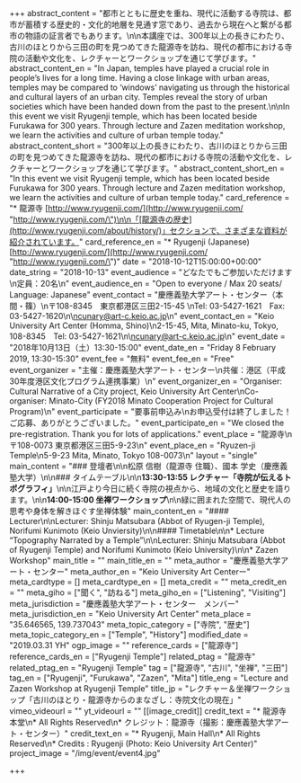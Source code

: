 +++
abstract_content = "都市とともに歴史を重ね、現代に活動する寺院は、都市が蓄積する歴史的・文化的地層を見通す窓であり、過去から現在へと繋がる都市の物語の証言者でもあります。\n\n本講座では、300年以上の長きにわたり、古川のほとりから三田の町を見つめてきた龍源寺を訪ね、現代の都市における寺院の活動や文化を、レクチャーとワークショップを通じて学びます。"
abstract_content_en = "In Japan, temples have played a crucial role in people’s lives for a long time. Having a close linkage with urban areas, temples may be compared to ‘windows’ navigating us through the historical and cultural layers of an urban city. Temples reveal the story of urban societies which have been handed down from the past to the present.\n\nIn this event we visit Ryugenji temple, which has been located beside Furukawa for 300 years. Through lecture and Zazen meditation workshop, we learn the activities and culture of urban temple today."
abstract_content_short = "300年以上の長きにわたり、古川のほとりから三田の町を見つめてきた龍源寺を訪ね、現代の都市における寺院の活動や文化を、レクチャーとワークショップを通じて学びます。"
abstract_content_short_en = "In this event we visit Ryugenji temple, which has been located beside Furukawa for 300 years. Through lecture and Zazen meditation workshop, we learn the activities and culture of urban temple today."
card_reference = "* 龍源寺 [http://www.ryugenji.com/](http://www.ryugenji.com/ \"http://www.ryugenji.com/\")\n\n「[龍源寺の歴史](http://www.ryugenji.com/about/history/)」セクションで、さまざまな資料が紹介されています。"
card_reference_en = "* Ryugenji (Japanese) [http://www.ryugenji.com/](http://www.ryugenji.com/ \"http://www.ryugenji.com/\")"
date = "2018-10-12T15:00:00+00:00"
date_string = "2018-10-13"
event_audience = "どなたでもご参加いただけます\n定員：20名\n"
event_audience_en = "Open to everyone / Max 20 seats/ Language: Japanese"
event_contact = "慶應義塾大学アート・センター（本間・篠）\n〒108-8345　東京都港区三田2-15-45 \nTel: 03-5427-1621　Fax: 03-5427-1620\n\ncunary@art-c.keio.ac.jp\n"
event_contact_en = "Keio University Art Center (Homma, Shino)\n2-15-45, Mita, Minato-ku, Tokyo, 108-8345　Tel: 03-5427-1621\n\ncunary@art-c.keio.ac.jp\n"
event_date = "2018年10月13日（土）13:30-15:00"
event_date_en = "Friday 8 February 2019, 13:30-15:30"
event_fee = "無料"
event_fee_en = "Free"
event_organizer = "主催：慶應義塾大学アート・センター\n共催：港区（平成30年度港区文化プログラム連携事業）\n"
event_organizer_en = "Organiser: Cultural Narrative of a City project, Keio University Art Center\nCo-organiser: Minato-City (FY2018 Minato Cooperation Project for Cultural Program)\n"
event_participate = "要事前申込み\nお申込受付は終了しました！ご応募、ありがとうございました。"
event_participate_en = "We closed the pre-registration. Thank you for lots of applications."
event_place = "龍源寺\n〒108-0073 東京都港区三田5-9-23\n"
event_place_en = "Ryuzen-ji Temple\n5-9-23 Mita, Minato, Tokyo 108-0073\n"
layout = "single"
main_content = "### 登壇者\n\n松原 信樹（龍源寺 住職）、國本 学史（慶應義塾大学）\n\n### タイムテーブル\n\n**13:30-13:55 レクチャー「寺院が伝えるトポグラフィ」**\n\n江戸より今日に続く寺院の視点から、地域の文化と歴史を語ります。\n\n**14:00-15:00 坐禅ワークショップ**\n\n緑に囲まれた空間で、現代人の思考や身体を解きほぐす坐禅体験"
main_content_en = "#### Lecturer\n\nLecturer: Shinju Matsubara (Abbot of Ryugen-ji Temple), Norifumi Kunimoto (Keio Unviersity)\n\n#### Timetable\n\n* Lecture “Topography Narrated by a Temple”\n\nLecturer: Shinju Matsubara (Abbot of Ryugenji Temple) and Norifumi Kunimoto (Keio University)\n\n* Zazen Workshop"
main_title = ""
main_title_en = ""
meta_author = "慶應義塾大学アート・センター"
meta_author_en = "Keio University Art Centerー"
meta_cardtype = []
meta_cardtype_en = []
meta_credit = ""
meta_credit_en = ""
meta_giho = ["聞く", "訪ねる"]
meta_giho_en = ["Listening", "Visiting"]
meta_jurisdiction = "慶應義塾大学アート・センター　メンバー"
meta_jurisdiction_en = "Keio University Art Center"
meta_place = "35.646565, 139.737043"
meta_topic_category = ["寺院", "歴史"]
meta_topic_category_en = ["Temple", "History"]
modified_date = "2019.03.31 YH"
ogp_image = ""
reference_cards = ["龍源寺"]
reference_cards_en = ["Ryugenji Temple"]
related_ptag = "龍源寺"
related_ptag_en = "Ryugenji Temple"
tag = ["龍源寺", "古川", "坐禅", "三田"]
tag_en = ["Ryugenji", "Furukawa", "Zazen", "Mita"]
title_eng = "Lecture and Zazen Workshop at Ryugenji Temple"
title_jp = "レクチャー＆坐禅ワークショップ「古川のほとり・龍源寺からのまなざし：寺院文化の現在」"
vimeo_videourl = ""
yt_videourl = ""
[[image_credit]]
credit_text = "* 龍源寺 本堂\n* All Rights Reserved\n* クレジット：龍源寺（撮影：慶應義塾大学アート・センター）"
credit_text_en = "* Ryugenji, Main Hall\n* All Rights Reserved\n* Credits : Ryugenji (Photo: Keio University Art Center)"
project_image = "/img/event/event4.jpg"

+++
